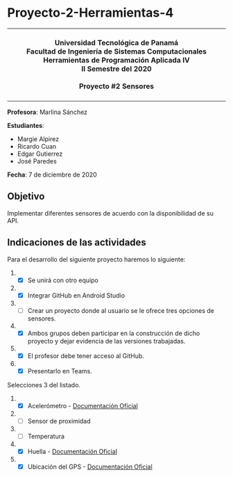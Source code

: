 # Proyecto-2-Herramientas-4
<table align="center"><tr><td colspan="1" align="center" width="9999">
<br/>
<strong>
Universidad Tecnológica de Panamá<br/>
Facultad de Ingeniería de Sistemas Computacionales<br/>
Herramientas de Programación Aplicada IV<br/>
II Semestre del 2020<br/><br/>
Proyecto #2 Sensores<br/> 
</strong>
<br/>
</td></tr></table>

**Profesora**: Marlina Sánchez

**Estudiantes**:

* Margie Alpirez
* Ricardo Cuan
* Edgar Gutierrez 
* José Paredes

**Fecha**: 7 de diciembre de 2020

## Objetivo

Implementar diferentes sensores de acuerdo con la disponibilidad de su API.

## Indicaciones de las actividades

Para el desarrollo del siguiente proyecto haremos lo siguiente:

1. - [X] Se unirá con otro equipo
2. - [X] Integrar GitHub en Android Studio
3. - [ ] Crear un proyecto donde al usuario se le ofrece tres opciones de sensores.
4. - [X] Ambos grupos deben participar en la construcción de dicho proyecto y dejar evidencia de las versiones trabajadas.
5. - [X] El profesor debe tener acceso al GitHub.
6. - [X] Presentarlo en Teams.

Selecciones 3 del listado.

1. - [X] Acelerómetro - [Documentación Oficial](https://developer.android.com/guide/topics/sensors/sensors_motion?hl=es-419)
2. - [ ] Sensor de proximidad
3. - [ ] Temperatura 
4. - [X] Huella - [Documentación Oficial](https://developer.android.com/about/versions/marshmallow/android-6.0?hl=es-419#fingerprint-authentication)
5. - [X] Ubicación del GPS - [Documentación Oficial](https://developer.android.com/training/location?hl=es-419)

